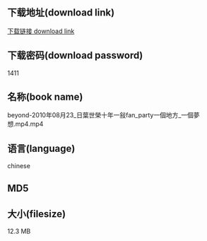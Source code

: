 ## 下载地址(download link)
[下载链接 download link](https://tutu365.netlify.app/?s=beyond-2010%E5%B9%B408%E6%9C%8823_%E6%97%A5%E8%91%89%E4%B8%96%E6%A6%AE%E5%8D%81%E5%B9%B4%E4%B8%80%E6%95%8Dfan_party%E4%B8%80%E5%80%8B%E5%9C%B0%E6%96%B9_%E4%B8%80%E5%80%8B%E5%A4%A2%E6%83%B3.mp4)

## 下载密码(download password)
1411

## 名称(book name)
beyond-2010年08月23_日葉世榮十年一敍fan_party一個地方_一個夢想.mp4.mp4

## 语言(language)
chinese

## MD5


## 大小(filesize)
12.3 MB
